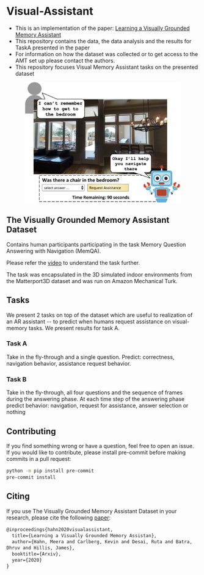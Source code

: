 # Visual-Assistant
* This is an implementation of the paper: [Learning a Visually Grounded Memory Assistant](https://arxiv.org/)
* This repository contains the data, the data analysis and the results for TaskA presented in the paper
* For information on how the dataset was collected or to get access to the AMT set up please contact the authors. 
* This repository focuses Visual Memory Assistant tasks on the presented dataset
<p align="center">
  <img width="408" height="317" src="./src/teaser.jpg" alt="Visual Assistant">
</p>

## The Visually Grounded Memory Assistant Dataset

Contains human participants participating in the task Memory Question Answering with Navigation (MemQA). 

Please refer the [video](https://www.youtube.com/watch?v=T97r2leqFyQ) to understand the task further. 

The task was encapsulated in the 3D simulated indoor environments from the Matterport3D dataset and was run on Amazon Mechanical Turk.

## Tasks

We present 2 tasks on top of the dataset which are useful to realization of an AR assistant -- to predict when humans request assistance on visual-memory tasks. We present results for task A. 

### Task A
Take in the fly-through and a single question. Predict: correctness, navigation behavior, assistance request behavior.

### Task B
Take in the fly-through, all four questions and the sequence of frames during the answering phase. At each time step of the answering phase predict behavior: navigation, request for assistance, answer selection or nothing

## Contributing

If you find something wrong or have a question, feel free to open an issue. If you would like to contribute, please install pre-commit before making commits in a pull request:

```bash
python -m pip install pre-commit
pre-commit install
```

## Citing

If you use The Visually Grounded Memory Assistant Dataset in your research, please cite the following [paper](https://arxiv.org/):

```
@inproceedings{hahn2020visualassistant,
  title={Learning a Visually Grounded Memory Assistan},
  author={Hahn, Meera and Carlberg, Kevin and Desai, Ruta and Batra, Dhruv and Hillis, James},
  booktitle={Arxiv},
  year={2020}
}
